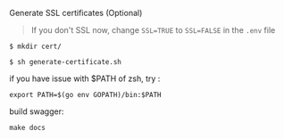 Generate SSL certificates (Optional)

> If you don't SSL now, change `SSL=TRUE` to `SSL=FALSE` in the `.env` file

```
$ mkdir cert/
```

```
$ sh generate-certificate.sh
```

if you have issue with $PATH of zsh, try :

```
export PATH=$(go env GOPATH)/bin:$PATH
```

build swagger:
```
make docs
```
